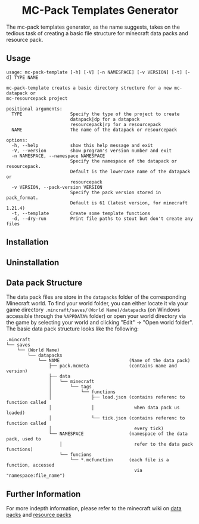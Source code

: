 <h1 align="center">MC-Pack Templates Generator</h1>

The mc-pack templates generator, as the name suggests, takes on the tedious task of creating a basic file structure 
for minecraft data packs and resource pack.

## Usage
```
usage: mc-pack-template [-h] [-V] [-n NAMESPACE] [-v VERSION] [-t] [-d] TYPE NAME

mc-pack-template creates a basic directory structure for a new mc-datapack or
mc-resourcepack project

positional arguments:
  TYPE                  Specify the type of the project to create
                        datapack|dp for a datapack
                        resourcepack|rp for a resourcepack
  NAME                  The name of the datapack or resourcepack

options:
  -h, --help            show this help message and exit
  -V, --version         show program's version number and exit
  -n NAMESPACE, --namespace NAMESPACE
                        Specify the namespace of the datapack or resourcepack.
                        Default is the lowercase name of the datapack or
                        resourcepack
  -v VERSION, --pack-version VERSION
                        Specify the pack version stored in pack_format.
                        Default is 61 (latest version, for minecraft 1.21.4)
  -t, --template        Create some template functions
  -d, --dry-run         Print file paths to stout but don't create any files
```

## Installation

## Uninstallation

## Data pack Structure
The data pack files are store in the `datapacks` folder of the corresponding Minecraft world. To find your world folder, 
you can either locate it via your game directory `.mincraft/saves/(World Name)/datapacks` (on Windows accessible through 
the `%APPDATA%` folder) or open your world directory via the game by selecting your world and clicking "Edit" -> 
"Open world folder". <br>
The basic data pack structure looks like the following:
```
.mincraft
└── saves
    └── (World Name)
        └── datapacks
            └── NAME                          (Name of the data pack)
                ├── pack.mcmeta               (contains name and version)
                ├── data
                │   └── minecraft
                │       └── tags
                │           └── functions
                │               ├── load.json (contains referenc to function called 
                │               │               when data pack us loaded)
                │               └── tick.json (contains referenc to function called 
                │                               every tick)
                └── NAMESPACE                 (namespace of the data pack, used to 
                    │                           refer to the data pack functions)
                    └── funcions
                        └── *.mcfunction      (each file is a function, accessed 
                                                via "namespace:file_name")
```

## Further Information
For more indepth information, please refer to the minecraft wiki on 
[data packs](https://minecraft.fandom.com/wiki/Tutorials/Creating_a_data_pack) and 
[resource packs](https://minecraft.fandom.com/wiki/Resource_pack)